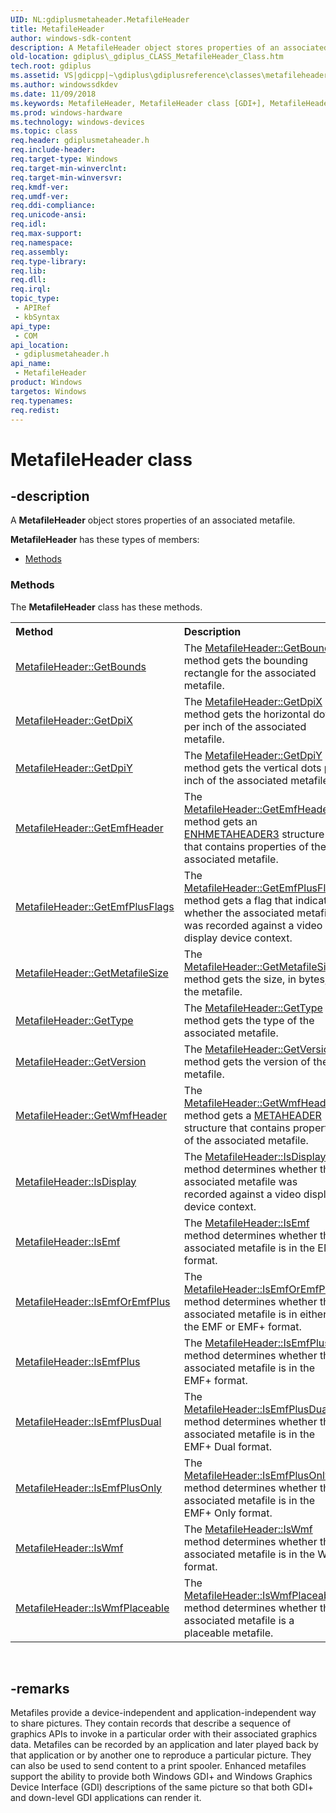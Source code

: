 ```yaml
---
UID: NL:gdiplusmetaheader.MetafileHeader
title: MetafileHeader
author: windows-sdk-content
description: A MetafileHeader object stores properties of an associated metafile.
old-location: gdiplus\_gdiplus_CLASS_MetafileHeader_Class.htm
tech.root: gdiplus
ms.assetid: VS|gdicpp|~\gdiplus\gdiplusreference\classes\metafileheader.htm
ms.author: windowssdkdev
ms.date: 11/09/2018
ms.keywords: MetafileHeader, MetafileHeader class [GDI+], MetafileHeader class [GDI+],described, _gdiplus_CLASS_MetafileHeader_Class, gdiplus._gdiplus_CLASS_MetafileHeader_Class, gdiplusmetaheader/MetafileHeader
ms.prod: windows-hardware
ms.technology: windows-devices
ms.topic: class
req.header: gdiplusmetaheader.h
req.include-header: 
req.target-type: Windows
req.target-min-winverclnt: 
req.target-min-winversvr: 
req.kmdf-ver: 
req.umdf-ver: 
req.ddi-compliance: 
req.unicode-ansi: 
req.idl: 
req.max-support: 
req.namespace: 
req.assembly: 
req.type-library: 
req.lib: 
req.dll: 
req.irql: 
topic_type:
 - APIRef
 - kbSyntax
api_type:
 - COM
api_location:
 - gdiplusmetaheader.h
api_name:
 - MetafileHeader
product: Windows
targetos: Windows
req.typenames: 
req.redist: 
---
```


# MetafileHeader class


## -description


A <b>MetafileHeader</b> object stores properties of an associated metafile.

<b xmlns:loc="http://microsoft.com/wdcml/l10n">MetafileHeader</b> has these types of members:
<ul>
<li><a href="https://docs.microsoft.com/">Methods</a></li>
</ul><h3><a id="methods"></a>Methods</h3>The <b>MetafileHeader</b> class has these methods.
<table class="members" id="memberListMethods">
<tr>
<th align="left" width="37%">Method</th>
<th align="left" width="63%">Description</th>
</tr>
<tr data="declared;">
<td align="left" width="37%">
<a href="https://msdn.microsoft.com/en-us/library/ms535105(v=VS.85).aspx">MetafileHeader::GetBounds</a>
</td>
<td align="left" width="63%">
The <a href="https://msdn.microsoft.com/en-us/library/ms535105(v=VS.85).aspx">MetafileHeader::GetBounds</a> method gets the bounding rectangle for the associated metafile.

</td>
</tr>
<tr data="declared;">
<td align="left" width="37%">
<a href="https://msdn.microsoft.com/en-us/library/ms535106(v=VS.85).aspx">MetafileHeader::GetDpiX</a>
</td>
<td align="left" width="63%">
The <a href="https://msdn.microsoft.com/en-us/library/ms535106(v=VS.85).aspx">MetafileHeader::GetDpiX</a> method gets the horizontal dots per inch of the associated metafile.

</td>
</tr>
<tr data="declared;">
<td align="left" width="37%">
<a href="https://msdn.microsoft.com/en-us/library/ms535107(v=VS.85).aspx">MetafileHeader::GetDpiY</a>
</td>
<td align="left" width="63%">
The <a href="https://msdn.microsoft.com/en-us/library/ms535107(v=VS.85).aspx">MetafileHeader::GetDpiY</a> method gets the vertical dots per inch of the associated metafile.

</td>
</tr>
<tr data="declared;">
<td align="left" width="37%">
<a href="https://msdn.microsoft.com/en-us/library/ms535108(v=VS.85).aspx">MetafileHeader::GetEmfHeader</a>
</td>
<td align="left" width="63%">
The <a href="https://msdn.microsoft.com/en-us/library/ms535108(v=VS.85).aspx">MetafileHeader::GetEmfHeader</a> method gets an <a href="https://msdn.microsoft.com/en-us/library/ms534065(v=VS.85).aspx">ENHMETAHEADER3</a> structure that contains properties of the associated metafile.

</td>
</tr>
<tr data="declared;">
<td align="left" width="37%">
<a href="https://msdn.microsoft.com/en-us/library/ms535109(v=VS.85).aspx">MetafileHeader::GetEmfPlusFlags</a>
</td>
<td align="left" width="63%">
The <a href="https://msdn.microsoft.com/en-us/library/ms535109(v=VS.85).aspx">MetafileHeader::GetEmfPlusFlags</a> method gets a flag that indicates whether the associated metafile was recorded against a video display device context.

</td>
</tr>
<tr data="declared;">
<td align="left" width="37%">
<a href="https://msdn.microsoft.com/en-us/library/ms535110(v=VS.85).aspx">MetafileHeader::GetMetafileSize</a>
</td>
<td align="left" width="63%">
The <a href="https://msdn.microsoft.com/en-us/library/ms535110(v=VS.85).aspx">MetafileHeader::GetMetafileSize</a> method gets the size, in bytes, of the metafile.

</td>
</tr>
<tr data="declared;">
<td align="left" width="37%">
<a href="https://msdn.microsoft.com/en-us/library/ms535112(v=VS.85).aspx">MetafileHeader::GetType</a>
</td>
<td align="left" width="63%">
The <a href="https://msdn.microsoft.com/en-us/library/ms535112(v=VS.85).aspx">MetafileHeader::GetType</a> method gets the type of the associated metafile.

</td>
</tr>
<tr data="declared;">
<td align="left" width="37%">
<a href="https://msdn.microsoft.com/en-us/library/ms535113(v=VS.85).aspx">MetafileHeader::GetVersion</a>
</td>
<td align="left" width="63%">
The <a href="https://msdn.microsoft.com/en-us/library/ms535113(v=VS.85).aspx">MetafileHeader::GetVersion</a> method gets the version of the metafile.

</td>
</tr>
<tr data="declared;">
<td align="left" width="37%">
<a href="https://msdn.microsoft.com/en-us/library/ms535114(v=VS.85).aspx">MetafileHeader::GetWmfHeader</a>
</td>
<td align="left" width="63%">
The <a href="https://msdn.microsoft.com/en-us/library/ms535114(v=VS.85).aspx">MetafileHeader::GetWmfHeader</a> method gets a <a href="https://msdn.microsoft.com/3ad5be24-9558-442e-8c77-dd6a7d33c208">METAHEADER</a> structure that contains properties of the associated metafile.

</td>
</tr>
<tr data="declared;">
<td align="left" width="37%">
<a href="https://msdn.microsoft.com/en-us/library/ms535115(v=VS.85).aspx">MetafileHeader::IsDisplay</a>
</td>
<td align="left" width="63%">
The <a href="https://msdn.microsoft.com/en-us/library/ms535115(v=VS.85).aspx">MetafileHeader::IsDisplay</a> method determines whether the associated metafile was recorded against a video display device context.

</td>
</tr>
<tr data="declared;">
<td align="left" width="37%">
<a href="https://msdn.microsoft.com/en-us/library/ms535116(v=VS.85).aspx">MetafileHeader::IsEmf</a>
</td>
<td align="left" width="63%">
The <a href="https://msdn.microsoft.com/en-us/library/ms535116(v=VS.85).aspx">MetafileHeader::IsEmf</a> method determines whether the associated metafile is in the EMF format.

</td>
</tr>
<tr data="declared;">
<td align="left" width="37%">
<a href="https://msdn.microsoft.com/en-us/library/ms535117(v=VS.85).aspx">MetafileHeader::IsEmfOrEmfPlus</a>
</td>
<td align="left" width="63%">
The <a href="https://msdn.microsoft.com/en-us/library/ms535117(v=VS.85).aspx">MetafileHeader::IsEmfOrEmfPlus</a> method determines whether the associated metafile is in either the EMF or EMF+ format.

</td>
</tr>
<tr data="declared;">
<td align="left" width="37%">
<a href="https://msdn.microsoft.com/en-us/library/ms535118(v=VS.85).aspx">MetafileHeader::IsEmfPlus</a>
</td>
<td align="left" width="63%">
The <a href="https://msdn.microsoft.com/en-us/library/ms535118(v=VS.85).aspx">MetafileHeader::IsEmfPlus</a> method determines whether the associated metafile is in the EMF+ format.

</td>
</tr>
<tr data="declared;">
<td align="left" width="37%">
<a href="https://msdn.microsoft.com/en-us/library/ms535119(v=VS.85).aspx">MetafileHeader::IsEmfPlusDual</a>
</td>
<td align="left" width="63%">
The <a href="https://msdn.microsoft.com/en-us/library/ms535119(v=VS.85).aspx">MetafileHeader::IsEmfPlusDual</a> method determines whether the associated metafile is in the EMF+ Dual format.

</td>
</tr>
<tr data="declared;">
<td align="left" width="37%">
<a href="https://msdn.microsoft.com/en-us/library/ms535264(v=VS.85).aspx">MetafileHeader::IsEmfPlusOnly</a>
</td>
<td align="left" width="63%">
The <a href="https://msdn.microsoft.com/en-us/library/ms535264(v=VS.85).aspx">MetafileHeader::IsEmfPlusOnly</a> method determines whether the associated metafile is in the EMF+ Only format.

</td>
</tr>
<tr data="declared;">
<td align="left" width="37%">
<a href="https://msdn.microsoft.com/en-us/library/ms535265(v=VS.85).aspx">MetafileHeader::IsWmf</a>
</td>
<td align="left" width="63%">
The <a href="https://msdn.microsoft.com/en-us/library/ms535265(v=VS.85).aspx">MetafileHeader::IsWmf</a> method determines whether the associated metafile is in the WMF format.

</td>
</tr>
<tr data="declared;">
<td align="left" width="37%">
<a href="https://msdn.microsoft.com/en-us/library/ms535266(v=VS.85).aspx">MetafileHeader::IsWmfPlaceable</a>
</td>
<td align="left" width="63%">
The <a href="https://msdn.microsoft.com/en-us/library/ms535266(v=VS.85).aspx">MetafileHeader::IsWmfPlaceable</a> method determines whether the associated metafile is a placeable metafile.

</td>
</tr>
</table> 


## -remarks



Metafiles provide a device-independent and application-independent way to share pictures. They contain records that describe a sequence of graphics APIs to invoke in a particular order with their associated graphics data. Metafiles can be recorded by an application and later played back by that application or by another one to reproduce a particular picture. They can also be used to send content to a print spooler. Enhanced metafiles support the ability to provide both Windows GDI+ and Windows Graphics Device Interface (GDI) descriptions of the same picture so that both GDI+ and down-level GDI applications can render it.



